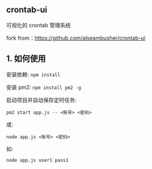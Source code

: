 ## crontab-ui 

可视化的 crontab 管理系统

fork from：https://github.com/alseambusher/crontab-ui

## 1. 如何使用

安装依赖: `npm install`

安装 pm2: `npm install pm2 -g`

启动项目并自动保存定时任务:

`pm2 start app.js -- <账号> <密码>`

或:

`node app.js <账号> <密码>`


如:

`node app.js user1 pass1`
